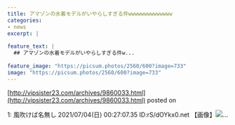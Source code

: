 ```yaml
---
title: アマゾンの水着モデルがいやらしすぎる件wwwwwwwwwwwwww
categories:
- news
excerpt: |
  
feature_text: |
  ## アマゾンの水着モデルがいやらしすぎる件w...
  
feature_image: "https://picsum.photos/2560/600?image=733"
image: "https://picsum.photos/2560/600?image=733"
---
```


[http://vipsister23.com/archives/9860033.html](http://vipsister23.com/archives/9860033.html)
posted on 

<!--more-->

1: 風吹けば名無し 2021/07/04(日) 00:27:07.35 ID:rS/dOYkx0.net 【画像】![](https://livedoor.blogimg.jp/vipsister23/imgs/f/7/f762d169.jpghttps://livedoor.blogimg.jp/vipsister23/imgs/f/e/fe9c8080.jpghttps://livedoor.blogimg.jp/vipsister23/imgs/c/a/caa2134c.jpg)...
